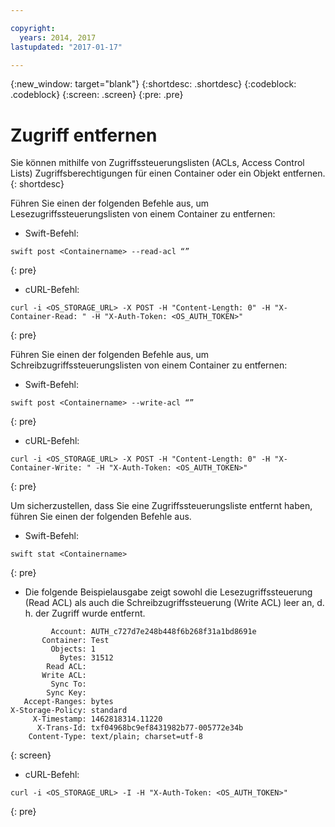 ```yaml
---

copyright:
  years: 2014, 2017
lastupdated: "2017-01-17"

---
```

{:new_window: target="blank"}
{:shortdesc: .shortdesc}
{:codeblock: .codeblock}
{:screen: .screen}
{:pre: .pre}


# Zugriff entfernen

Sie können mithilfe von Zugriffssteuerungslisten (ACLs, Access Control Lists) Zugriffsberechtigungen für einen Container oder ein Objekt entfernen.
{: shortdesc}

Führen Sie einen der folgenden Befehle aus, um Lesezugriffssteuerungslisten von einem Container zu entfernen:

* Swift-Befehl:

```
swift post <Containername> --read-acl “”
```
{: pre}

* cURL-Befehl:

```
curl -i <OS_STORAGE_URL> -X POST -H "Content-Length: 0" -H "X-Container-Read: " -H "X-Auth-Token: <OS_AUTH_TOKEN>"
```
{: pre}

Führen Sie einen der folgenden Befehle aus, um Schreibzugriffssteuerungslisten von einem Container zu entfernen:

* Swift-Befehl:

```
swift post <Containername> --write-acl “”
```
{: pre}

* cURL-Befehl:

```
curl -i <OS_STORAGE_URL> -X POST -H "Content-Length: 0" -H "X-Container-Write: " -H "X-Auth-Token: <OS_AUTH_TOKEN>"
```
{: pre}

Um sicherzustellen, dass Sie eine Zugriffssteuerungsliste entfernt haben, führen Sie einen der folgenden Befehle aus.

* Swift-Befehl:

```
swift stat <Containername>
```
{: pre}

* Die folgende Beispielausgabe zeigt sowohl die Lesezugriffssteuerung (Read ACL) als auch die Schreibzugriffssteuerung (Write ACL) leer an, d. h. der Zugriff wurde entfernt.

```
         Account: AUTH_c727d7e248b448f6b268f31a1bd8691e
       Container: Test
         Objects: 1
           Bytes: 31512
        Read ACL:
       Write ACL:
         Sync To:
        Sync Key:
   Accept-Ranges: bytes
X-Storage-Policy: standard
     X-Timestamp: 1462818314.11220
      X-Trans-Id: txf04968bc9ef8431982b77-005772e34b
    Content-Type: text/plain; charset=utf-8
```
{: screen}

* cURL-Befehl:

```
curl -i <OS_STORAGE_URL> -I -H "X-Auth-Token: <OS_AUTH_TOKEN>"
```
{: pre}
